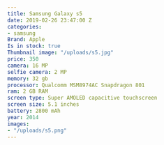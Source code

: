 ```yaml
---
title: Samsung Galaxy s5
date: 2019-02-26 23:47:00 Z
categories:
- samsung
Brand: Apple
Is in stock: true
Thumbnail image: "/uploads/s5.jpg"
price: 350
camera: 16 MP
selfie camera: 2 MP
memory: 32 gb
processor: Qualcomm MSM8974AC Snapdragon 801
ram: 2 GB RAM
screen type: Super AMOLED capacitive touchscreen
screen size: 5.1 inches
battery: 2800 mAh
year: 2014
images:
- "/uploads/s5.png"
---
```


